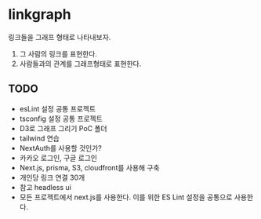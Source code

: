 # linkgraph

링크들을 그래프 형태로 나타내보자.

1. 그 사람의 링크를 표현한다.
2. 사람들과의 관계를 그래프형태로 표현한다.

## TODO

- esLint 설정 공통 프로젝트
- tsconfig 설정 공통 프로젝트
- D3로 그래프 그리기 PoC 폴더
- tailwind 연습
- NextAuth를 사용할 것인가?
- 카카오 로그인, 구글 로그인
- Next.js, prisma, S3, cloudfront를 사용해 구축
- 개인당 링크 연결 30개
- 참고 headless ui
- 모든 프로젝트에서 next.js를 사용한다. 이를 위한 ES Lint 설정을 공통으로 사용한다.
